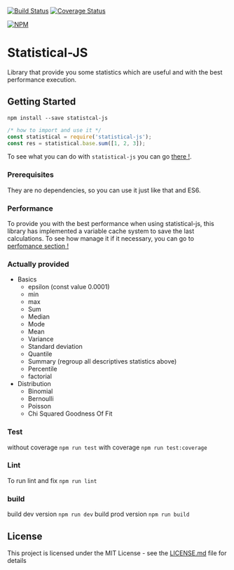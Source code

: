 [![Build Status](https://travis-ci.org/adrien2p/statistical-js.svg?branch=master)](https://travis-ci.org/adrien2p/statistical-js)
[![Coverage Status](https://coveralls.io/repos/github/adrien2p/statistical-js/badge.svg?branch=master)](https://coveralls.io/github/adrien2p/statistical-js?branch=master)

[![NPM](https://nodei.co/npm/statistical-js.png?downloads=true&downloadRank=true&stars=true)](https://nodei.co/npm/statistical-js/)

# Statistical-JS

Library that provide you some statistics which are useful and with the best performance execution.

## Getting Started

`npm install --save statistcal-js`
```javascript
/* how to import and use it */
const statistical = require('statistical-js');
const res = statistical.base.sum([1, 2, 3]);
```

To see what you can do with `statistical-js` you can go [there !](https://github.com/adrien2p/statistical-js/wiki).

### Prerequisites

They are no dependencies, so you can use it just like that and ES6.


### Performance

To provide you with the best performance when using statistical-js, this library has implemented a variable cache system to save the last calculations.
To see how manage it if it necessary, you can go to [perfomance section !](https://github.com/adrien2p/statistical-js/wiki/Performance)

### Actually provided

- Basics
  - epsilon (const value 0.0001)
  - min
  - max
  - Sum
  - Median
  - Mode
  - Mean
  - Variance
  - Standard deviation
  - Quantile
  - Summary (regroup all descriptives statistics above)
  - Percentile
  - factorial
- Distribution
  - Binomial
  - Bernoulli
  - Poisson
  - Chi Squared Goodness Of Fit


### Test

without coverage `npm run test`
with coverage `npm run test:coverage`

### Lint

To run lint and fix `npm run lint`

### build

build dev version `npm run dev`
build prod version `npm run build`

## License

This project is licensed under the MIT License - see the [LICENSE.md](LICENSE.md) file for details
